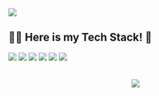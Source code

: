 <img src="https://capsule-render.vercel.app/api?type=waving&color=auto&height=200&section=header&text=¡HOLA!%20Soy%20Leehwan&fontSize=60" />

## 🧑‍🚀 Here is my Tech Stack! 🚀
<div>
	<img src="https://img.shields.io/badge/python-3776AB?style=flat&logo=python&logoColor=white"/>
	<img src="https://img.shields.io/badge/scikitlearn-F7931E?style=flat&logo=scikitlearn&logoColor=white"/>
	<img src="https://img.shields.io/badge/PyTorch-EE4C2C?style=flat&logo=PyTorch&logoColor=white"/>
	<img src="https://img.shields.io/badge/keras-D00000?style=flat&logo=keras&logoColor=white"/>
	<img src="https://img.shields.io/badge/postgresql-4169E1?style=flat&logo=postgresql&logoColor=white"/>
	<img src="https://img.shields.io/badge/mysql-4479A1?style=flat&logo=mysql&logoColor=white"/>
</div>
<br/><br/>
<div align="center">
	<img src="https://github-readme-stats.vercel.app/api/top-langs/?username=kawaipato&layout=compact"><br><br>
</div>
